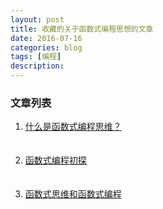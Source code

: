 ```yaml
---
layout: post
title: 收藏的关于函数式编程思想的文章
date: 2016-07-16
categories: blog
tags: [编程]
description: 
---
```


### 文章列表

1. [什么是函数式编程思维？](https://www.zhihu.com/question/28292740)
<br /><br /><br />
2. [函数式编程初探](http://www.ruanyifeng.com/blog/2012/04/functional_programming.html)
<br /><br /><br />
3. [函数式思维和函数式编程](http://www.oschina.net/news/54999/programming-thinking-functional-way)